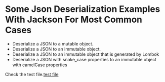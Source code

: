 # Some Json Deserialization Examples With Jackson For Most Common Cases

* Deserialize a JSON to a mutable object.
* Deserialize a JSON to an immutable object.
*  Deserialize a JSON to an immutable object that is generated by Lombok
* Deserialize a JSON with snake_case properties to an immutable object with camelCase properties

Check the test file.[test file](/src/test/java/JacksonDeserializeTest.java)